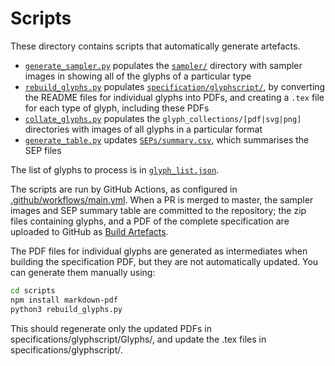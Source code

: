 # Scripts

These directory contains scripts that automatically generate artefacts.

* [`generate_sampler.py`](./generate_sampler.py) populates the [`sampler/`](../sampler) directory with sampler images in showing all of the glyphs of a particular type
* [`rebuild_glyphs.py`](./rebuild_glyphs.py) populates [`specification/glyphscript/`](../specification/glyphscript), by converting the README files for individual glyphs into PDFs, and creating a `.tex` file for each type of glyph, including these PDFs
* [`collate_glyphs.py`](./collate_glyphs.py) populates the `glyph_collections/[pdf|svg|png]` directories with images of all glyphs in a particular format
* [`generate_table.py`](./generate_table.py) updates [`SEPs/summary.csv`](../SEPs/summary.csv), which summarises the SEP files

The list of glyphs to process is in [`glyph_list.json`](./glyph_list.json). 

The scripts are run by GitHub Actions, as configured in [.github/workflows/main.yml](../.github/workflows/main.yml).
When a PR is merged to master, the sampler images and SEP summary table are committed to the repository; the zip files containing glyphs, and a PDF of the complete specification are uploaded to GitHub as [Build Artefacts](https://docs.github.com/en/free-pro-team@latest/actions/guides/storing-workflow-data-as-artifacts).

The PDF files for individual glyphs are generated as intermediates when building the specification PDF, but they are not automatically updated.
 You can generate them manually using:
 
 ```bash
 cd scripts
npm install markdown-pdf
python3 rebuild_glyphs.py
```

This should regenerate only the updated PDFs in specifications/glyphscript/Glyphs/, and update the .tex files in specifications/glyphscript/.